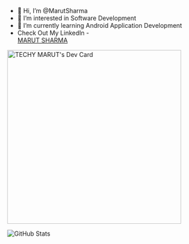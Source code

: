 - 👋 Hi, I’m @MarutSharma
- 👀 I’m interested in Software Development
- 🌱 I’m currently learning Android Application Development 
- Check Out My LinkedIn - <div class="badge-base LI-profile-badge" data-locale="en_US" data-size="medium" data-theme="dark" data-type="HORIZONTAL" data-vanity="marut-sharma" data-version="v1"><a class="badge-base__link LI-simple-link" href="https://in.linkedin.com/in/marut-sharma?trk=profile-badge">MARUT SHARMA</a></div>
              




<a href="https://app.daily.dev/techymarut"><img src="https://api.daily.dev/devcards/8e98dc21bbb04602b2021bbb90e902fb.png?r=v8c" width="400" alt="TECHY MARUT's Dev Card"/></a>





![GitHub Stats](https://github-readme-stats.vercel.app/api?username=MarutSharma&theme=highcontrast)



<!---
MarutSharma/MarutSharma is a ✨ special ✨ repository because its `README.md` (this file) appears on your GitHub profile.
You can click the Preview link to take a look at your changes.
--->
